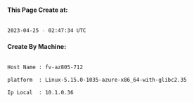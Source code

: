 
   
#### This Page Create at:

```bash

2023-04-25 - 02:47:34 UTC

```

#### Create By Machine:

```bash

Host Name : fv-az805-712

platform  : Linux-5.15.0-1035-azure-x86_64-with-glibc2.35

Ip Local  : 10.1.0.36

```

